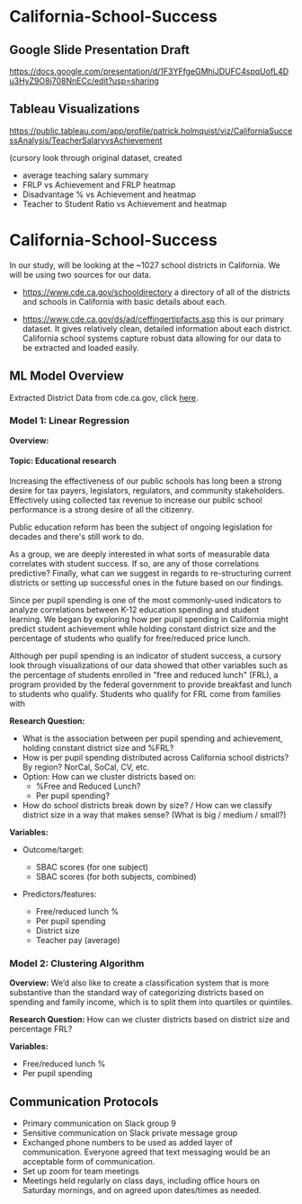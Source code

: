 # California-School-Success

## Google Slide Presentation Draft

https://docs.google.com/presentation/d/1F3YFfgeGMhiJDUFC4spqUofL4Du3HyZ9O8j708NnECc/edit?usp=sharing

## Tableau Visualizations

https://public.tableau.com/app/profile/patrick.holmquist/viz/CaliforniaSuccessAnalysis/TeacherSalaryvsAchievement

(cursory look through original dataset, created 
* average teaching salary summary
* FRLP vs Achievement and FRLP heatmap
* Disadvantage % vs Achievement and heatmap
* Teacher to Student Ratio vs Achievement and heatmap
# California-School-Success

In our study, will be looking at the ~1027 school districts in California. We will be using two sources for our data.

* <https://www.cde.ca.gov/schooldirectory> a directory of all of the districts and schools in California with basic details about each.
  
* <https://www.cde.ca.gov/ds/ad/ceffingertipfacts.asp> this is our primary dataset. It gives relatively clean, detailed information about each district. California school systems capture robust data allowing for our data to be extracted and loaded easily.

## ML Model Overview

Extracted District Data from cde.ca.gov, click [here](https://docs.google.com/spreadsheets/d/1L-_kRhlbA8bhKE99NOrL8IEGfn16WN_a/edit#gid=1976575567).

### Model 1: Linear Regression

**Overview:**

#### Topic: Educational research

Increasing the effectiveness of our public schools has long been a strong desire for tax payers, legislators, regulators, and community stakeholders. Effectively using collected tax revenue to increase our public school performance is a strong desire of all the citizenry.

Public education reform has been the subject of ongoing legislation for decades and there's still work to do. 

As a group, we are deeply interested in what sorts of measurable data correlates with student success. If so, are any of those correlations predictive? Finally, what can we suggest in regards to re-structuring current districts or setting up successful ones in the future based on our findings.

Since per pupil spending is one of the most commonly-used indicators to analyze correlations between K-12 education spending and student learning. We began by exploring how per pupil spending in California might predict student achievement while holding constant district size and the percentage of students who qualify for free/reduced price lunch.

Although per pupil spending is an indicator of student success, a cursory look through visualizations of our data showed that other variables such as the percentage of students enrolled in "free and reduced lunch" (FRL), a program provided by the federal government to provide breakfast and lunch to students who qualify. Students who qualify for FRL come from families with 

**Research Question:**

- What is the association between per pupil spending and achievement, holding constant district size and %FRL?
- How is per pupil spending distributed across California school districts? By region? NorCal, SoCal, CV, etc.
- Option: How can we cluster districts based on:
  - %Free and Reduced Lunch?
  - Per pupil spending?
- How do school districts break down by size? / How can we classify district size in a way that makes sense? (What is big / medium / small?)

**Variables:**

- Outcome/target:

  - SBAC scores (for one subject)
  - SBAC scores (for both subjects, combined)

- Predictors/features:
  - Free/reduced lunch %
  - Per pupil spending
  - District size
  - Teacher pay (average)

### Model 2: Clustering Algorithm

**Overview:**
We’d also like to create a classification system that is more substantive than the standard way of categorizing districts based on spending and family income, which is to split them into quartiles or quintiles.

**Research Question:**
How can we cluster districts based on district size and percentage FRL?

**Variables:**

- Free/reduced lunch %
- Per pupil spending

## Communication Protocols

- Primary communication on Slack group 9
- Sensitive communication on Slack private message group
- Exchanged phone numbers to be used as added layer of communication. Everyone agreed that text messaging would be an acceptable form of communication.
- Set up zoom for team meetings
- Meetings held regularly on class days, including office hours on Saturday mornings, and on agreed upon dates/times as needed.
